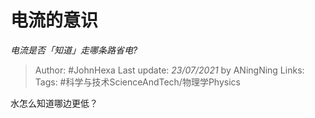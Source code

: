 # 电流的意识
*电流是否「知道」走哪条路省电?*

> Author: #JohnHexa
Last update: *23/07/2021* by ANingNing
Links: 
Tags: #科学与技术ScienceAndTech/物理学Physics 

 
水怎么知道哪边更低？



